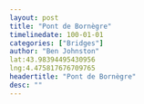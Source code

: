 ```yaml
---
layout: post
title: "Pont de Bornègre"
timelinedate: 100-01-01
categories: ["Bridges"]
author: "Ben Johnston"
lat:43.98394495430956
lng:4.475817676709765
headertitle: "Pont de Bornègre"
desc: ""
---
```


